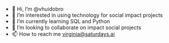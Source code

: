 - 👋 Hi, I’m @vhuidobro
- 👀 I’m interested in using technology for social impact projects
- 🌱 I’m currently learning SQL and Python
- 💞️ I’m looking to collaborate on impact social projects
- 📫 How to reach me virginia@saturdays.ai

<!---
vhuidobro/vhuidobro is a ✨ special ✨ repository because its `README.md` (this file) appears on your GitHub profile.
You can click the Preview link to take a look at your changes.
--->
